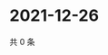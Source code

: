 # 2021-12-26

共 0 条

<!-- BEGIN WEIBO -->
<!-- 最后更新时间 Sun Dec 26 2021 13:14:22 GMT+0800 (China Standard Time) -->

<!-- END WEIBO -->
